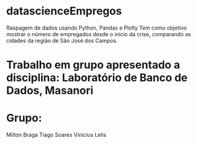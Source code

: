 # datascienceEmpregos
Raspagem de dados usando Python, Pandas e Plotly
Tem como objetivo mostrar o número de empregados desde o início da crise, comparando as cidades da região de São José dos Campos.

# Trabalho em grupo apresentado a disciplina: Laboratório de Banco de Dados, Masanori

# Grupo:
  Milton Braga
  Tiago Soares
  Vinicius Lelis 
